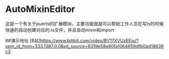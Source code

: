 # AutoMixinEditor

这是一个有关于puerts的扩展模块，主要功能就是可以帮助工作人员在写ts的时候快速的自动创建对应的.ts文件，并且自动mixin和import

##演示地址
[B站]<https://www.bilibili.com/video/BV17XVUzEEju/?spm_id_from=333.1387.0.0&vd_source=6319e58e80fa1064859dfb0ad18639c3>